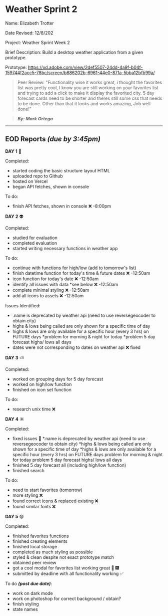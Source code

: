 # Weather Sprint 2

Name: Elizabeth Trotter

Date Revised: 12/8/202

Project: Weather Sprint Week 2

Brief Description: Build a desktop weather application from a given prototype.

Prototype: https://xd.adobe.com/view/2def5507-24dd-4a9f-b04f-159744f2acc5-78bc/screen/b886202b-6961-44e0-87fa-5bba12bfb99a/

> Peer Review: "Functionality wise it works great, i thought the favorites list was pretty cool, I know you are still working on your favorites list and trying to add a click to make it display the favorited city. 5 day forecast cards need to be shorter and theres still some css that needs to be done. Other than that it looks and works amazing, Job well done!"

>***By: Mark Ortega***

------------------------------------------

## EOD Reports *(due by 3:45pm)*

**DAY 1** :racehorse:

Completed:
- started coding the basic structure layout HTML
- uploaded repo to Github
- hosted on Vercel
- began API fetches, shown in console

To do:
- finish API fetches, shown in console :x: -8:00pm

**DAY 2** :alien:

Completed:
- studied for evaluation
- completed evaluation
- started writing necessary functions in weather app

To do:
- continue with functions for high/low (add to tomorrow's list)
- finish datetime function for today's time & future dates :x: -12:50am
- icon function for today's date :x: -12:50am
- identify all issues with data *see below :x: -12:50am
- complete minimal styling :x: -12:50am
- add all icons to assets :x: -12:50am

Issues Identified: 
- .name is deprecated by weather api (need to use reversegeocoder to obtain city)
- highs & lows being called are only shown for a specific time of day
- highs & lows are only available for a specific hour (every 3 hrs) on FUTURE days
    *problem for morning & night for today 
    *problem 5 day forecast highs/ lows all days
- dates were not corresponding to dates on weather api :x: fixed

**DAY 3** :partly_sunny:

Completed:
- worked on grouping days for 5 day forecast
- worked on high/low function
- finished on icon set function

To do:
- research unix time :x:

**DAY 4** :sunny:

Completed:
- fixed issues :100:
    *.name is deprecated by weather api (need to use reversegeocoder to obtain city)
    *highs & lows being called are only shown for a specific time of day
    *highs & lows are only available for a specific hour (every 3 hrs) on FUTURE days
        problem for morning & night for today
        problem 5 day forecast highs/ lows all days
- finished 5 day forecast all (including high/low function)
- finished search

To do:

- need to start favorites (tomorrow)
- more styling :x:
- found correct icons & replaced existing :x:
- found similar fonts :x:

**DAY 5** :sunglasses:

Completed:
- finished favorites functions
- finished creating elements
- finished local storage
- completed as much styling as possible
- styled & clean despite not exact prototype match
- obtained peer review
- got a cool modal for favorites list working great :muscle: :fireworks:
- submitted by deadline with all functionality working :white_check_mark:

To do ***(post due date)***:
- work on dark mode
- work on photoshop for correct background / obtain?
- finish styling
- state names